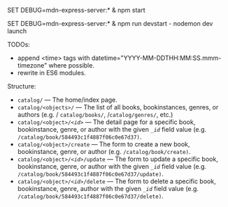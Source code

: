 SET DEBUG=mdn-express-server:* & npm start

SET DEBUG=mdn-express-server:* & npm run devstart - nodemon dev launch

TODOs:
<ul>
  <li>append &lt;time&gt; tags with datetime="YYYY-MM-DDTHH:MM:SS.mmm-timezone" where possible.</li>
  <li>rewrite in ES6 modules.</li>
</ul>

Structure:
<ul>
 <li>
  <code>catalog/</code> — The home/index page.
 </li>
 <li>
  <code>catalog/&lt;objects&gt;/</code> — The list of all books, bookinstances, genres, or authors (e.g. / <code>catalog/books/</code>, /<code>catalog/genres/</code>, etc.)
 </li>
 <li>
  <code>catalog/&lt;object&gt;/<em>&lt;id&gt;</em></code> — The detail page for a specific book, bookinstance, genre, or author with the given <code><em>_id</em></code> field value (e.g. <code>/catalog/book/584493c1f4887f06c0e67d37)</code>.
 </li>
 <li>
  <code>catalog/&lt;object&gt;/create</code> — The form to create a new book, bookinstance, genre, or author (e.g. <code>/catalog/book/create)</code>.
 </li>
 <li>
  <code>catalog/&lt;object&gt;/<em>&lt;id&gt;</em>/update</code> — The form to update a specific book, bookinstance, genre, or author with the given <code><em>_id</em></code> field value (e.g. <code>/catalog/book/584493c1f4887f06c0e67d37/update)</code>.
 </li>
 <li>
  <code>catalog/&lt;object&gt;/<em>&lt;id&gt;</em>/delete</code> — The form to delete a specific book, bookinstance, genre, author with the given <code><em>_id</em></code> field value (e.g. <code>/catalog/book/584493c1f4887f06c0e67d37/delete)</code>.
 </li>
</ul>